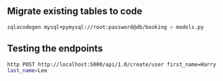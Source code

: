
## Migrate existing tables to code

```bash
sqlacodegen mysql+pymysql://root:password@db/booking > models.py
```

## Testing the endpoints

```bash
http POST http://localhost:5000/api/1.0/create/user first_name=Harry
last_name=Lee
```
